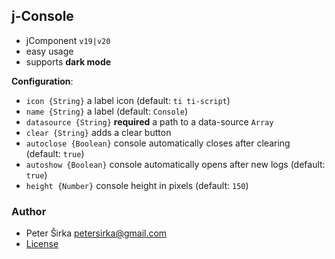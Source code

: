 ## j-Console

- jComponent `v19|v20`
- easy usage
- supports __dark mode__

__Configuration__:

- `icon {String}` a label icon (default: `ti ti-script`)
- `name {String}` a label (default: `Console`)
- `datasource {String}` __required__ a path to a data-source `Array`
- `clear {String}` adds a clear button
- `autoclose {Boolean}` console automatically closes after clearing (default: `true`)
- `autoshow {Boolean}` console automatically opens after new logs (default: `true`)
- `height {Number}` console height in pixels (default: `150`)

### Author

- Peter Širka <petersirka@gmail.com>
- [License](https://www.totaljs.com/license/)